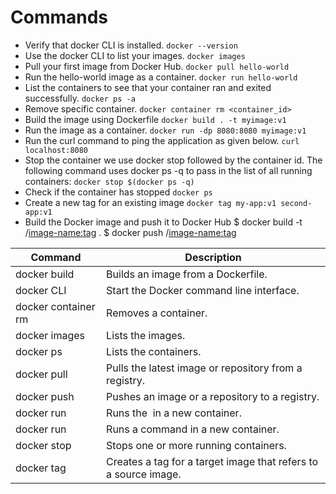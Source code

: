 # Commands

- Verify that docker CLI is installed.
`docker --version`
- Use the docker CLI to list your images.
`docker images`
- Pull your first image from Docker Hub.
`docker pull hello-world`
- Run the hello-world image as a container.
`docker run hello-world`
- List the containers to see that your container ran and exited successfully.
`docker ps -a`
- Remove specific container.
`docker container rm <container_id>`
- Build the image using Dockerfile
`docker build . -t myimage:v1`
- Run the image as a container.
`docker run -dp 8080:8080 myimage:v1`
- Run the curl command to ping the application as given below.
`curl localhost:8080`
- Stop the container we use docker stop followed by the container id. The following command uses docker ps -q to pass in the list of all running containers:
`docker stop $(docker ps -q)`
- Check if the container has stopped
`docker ps`
- Create a new tag for an existing image
`docker tag my-app:v1 second-app:v1`
- Build the Docker image and push it to Docker Hub
 $ docker build -t <docker-username>/<image-name:tag> .
 $ docker push <docker-username>/<image-name:tag>


| Command              | Description                                                        |
|----------------------|--------------------------------------------------------------------|
| docker build         | Builds an image from a Dockerfile.                                 |
| docker CLI           | Start the Docker command line interface.                           |
| docker container rm  | Removes a container.                                               |
| docker images        | Lists the images.                                                  |
| docker ps            | Lists the containers.                                              |
| docker pull          | Pulls the latest image or repository from a registry.              |
| docker push          | Pushes an image or a repository to a registry.                      |
| docker run           | Runs the <image name> in a new container.                           |
| docker run           | Runs a command in a new container.                                  |
| docker stop          | Stops one or more running containers.                               |
| docker tag           | Creates a tag for a target image that refers to a source image.     |
